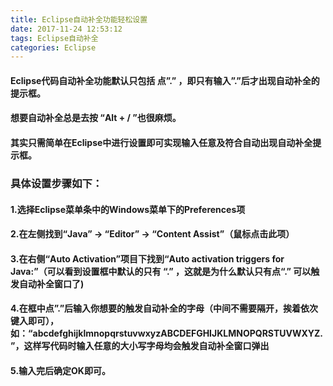 ```yaml
---
title: Eclipse自动补全功能轻松设置
date: 2017-11-24 12:53:12
tags: Eclipse自动补全
categories: Eclipse
---
```

#### Eclipse代码自动补全功能默认只包括 点”.” ，即只有输入”.”后才出现自动补全的提示框。  
#### 想要自动补全总是去按 “Alt + / ”也很麻烦。 
#### 其实只需简单在Eclipse中进行设置即可实现输入任意及符合自动出现自动补全提示框。

### 具体设置步骤如下：　　
#### 1.选择Eclipse菜单条中的Windows菜单下的Preferences项　

#### 2.在左侧找到“Java” -> “Editor” -> “Content Assist”（鼠标点击此项） 
#### 3.在右侧“Auto Activation”项目下找到“Auto activation triggers for Java:”（可以看到设置框中默认的只有 “.” ，这就是为什么默认只有点“.” 可以触发自动补全窗口了) 
#### 4.在框中点”.”后输入你想要的触发自动补全的字母（中间不需要隔开，挨着依次键入即可），如：“abcdefghijklmnopqrstuvwxyzABCDEFGHIJKLMNOPQRSTUVWXYZ.”，这样写代码时输入任意的大小写字母均会触发自动补全窗口弹出 
#### 5.输入完后确定OK即可。
